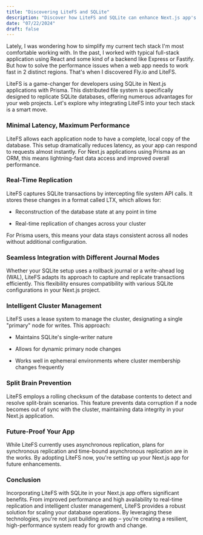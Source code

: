 ```yaml
---
title: "Discovering LiteFS and SQLite"
description: "Discover how LiteFS and SQLite can enhance Next.js app's performance"
date: "07/22/2024"
draft: false
---
```


Lately, I was wondering how to simplify my current tech stack I'm most comfortable working with. In the past, I worked with typical full-stack application using React and some kind of a backend like Express or Fastify. But how to solve the performance issues when a web app needs to work fast in 2 distinct regions. That's when I discovered Fly.io and LiteFS.

LiteFS is a game-changer for developers using SQLite in Next.js applications with Prisma. This distributed file system is specifically designed to replicate SQLite databases, offering numerous advantages for your web projects. Let's explore why integrating LiteFS into your tech stack is a smart move.

### Minimal Latency, Maximum Performance

LiteFS allows each application node to have a complete, local copy of the database. This setup dramatically reduces latency, as your app can respond to requests almost instantly. For Next.js applications using Prisma as an ORM, this means lightning-fast data access and improved overall performance.

### Real-Time Replication

LiteFS captures SQLite transactions by intercepting file system API calls. It stores these changes in a format called LTX, which allows for:

- Reconstruction of the database state at any point in time

- Real-time replication of changes across your cluster

For Prisma users, this means your data stays consistent across all nodes without additional configuration.

### Seamless Integration with Different Journal Modes

Whether your SQLite setup uses a rollback journal or a write-ahead log (WAL), LiteFS adapts its approach to capture and replicate transactions efficiently. This flexibility ensures compatibility with various SQLite configurations in your Next.js project.

### Intelligent Cluster Management

LiteFS uses a lease system to manage the cluster, designating a single "primary" node for writes. This approach:

- Maintains SQLite's single-writer nature

- Allows for dynamic primary node changes

- Works well in ephemeral environments where cluster membership changes frequently

### Split Brain Prevention

LiteFS employs a rolling checksum of the database contents to detect and resolve split-brain scenarios. This feature prevents data corruption if a node becomes out of sync with the cluster, maintaining data integrity in your Next.js application.

### Future-Proof Your App

While LiteFS currently uses asynchronous replication, plans for synchronous replication and time-bound asynchronous replication are in the works. By adopting LiteFS now, you're setting up your Next.js app for future enhancements.

### Conclusion

Incorporating LiteFS with SQLite in your Next.js app offers significant benefits. From improved performance and high availability to real-time replication and intelligent cluster management, LiteFS provides a robust solution for scaling your database operations. By leveraging these technologies, you're not just building an app – you're creating a resilient, high-performance system ready for growth and change.

